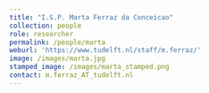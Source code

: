 ```yaml
---
title: "I.S.P. Marta Ferraz da Conceicao"
collection: people
role: researcher
permalink: /people/marta
weburl: 'https://www.tudelft.nl/staff/m.ferraz/'
image: /images/marta.jpg
stamped_image: /images/marta_stamped.png
contact: m.ferraz_AT_tudelft.nl
---
```

